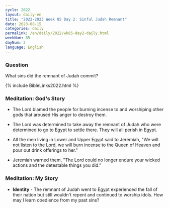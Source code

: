 ```yaml
---
cycle: 2022
layout: daily-en
title: "2022-2023 Week 85 Day 2: Sinful Judah Remnant"
date: 2023-08-15
categories: daily
permalink: /en/daily/2022/wk85-day2-daily.html
weekNum: 85
dayNum: 2
language: English
---
```


### Question     
What sins did the remnant of Judah commit?

{% include BibleLinks2022.html %}

### Meditation: God's Story   
+ The Lord blamed the people for burning incense to and worshiping other gods that aroused His anger to destroy them. 

+ The Lord was determined to take away the remnant of Judah who were determined to go to Egypt to settle there. They will all perish in Egypt. 

+ All the men living in Lower and Upper Egypt said to Jeremiah, "We will not listen to the Lord, we will burn incense to the Queen of Heaven and pour out drink offerings to her." 

+ Jeremiah warned them, "The Lord could no longer endure your wicked actions and the detestable things you did." 

### Meditation: My Story   
+ **Identity** - The remnant of Judah went to Egypt experienced the fall of their nation but still wouldn't repent and continued to worship idols. How may I learn obedience from my past sins? 
